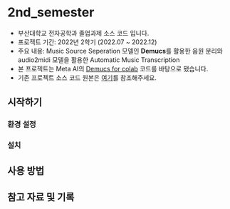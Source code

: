 # 2nd_semester

- 부산대학교 전자공학과 졸업과제 소스 코드 입니다.
- 프로젝트 기간: 2022년 2학기 (2022.07 ~ 2022.12)
- 주요 내용: Music Source Seperation 모델인 **Demucs**를 활용한 음원 분리와 audio2midi 모델을 활용한 Automatic Music Transcription
- 본 프로젝트는 Meta AI의 [Demucs for colab](https://colab.research.google.com/github/dvschultz/ml-art-colabs/blob/master/Demucs.ipynb) 코드를 바탕으로 됐습니다.
- 기존 프로젝트 소스 코드 원본은 [여기](https://colab.research.google.com/drive/1dkF6TIuqnE9lv9Si8jY-UDoapvEluvs8?usp=sharing)를 참조해주세요.

## 시작하기

### 환경 설정

### 설치

## 사용 방법

## 참고 자료 및 기록